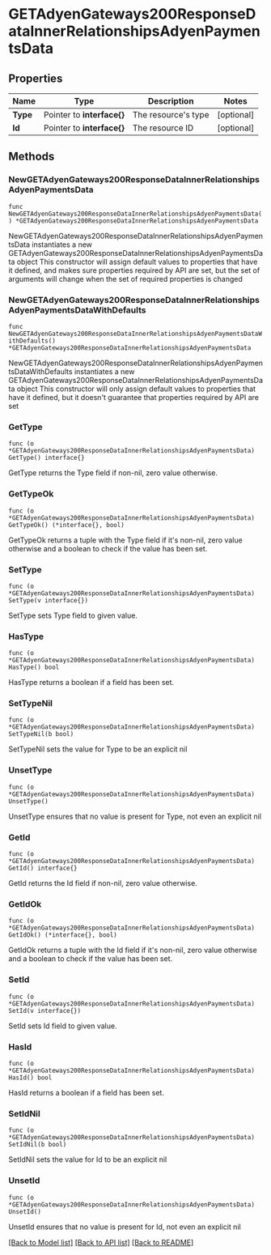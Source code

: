 # GETAdyenGateways200ResponseDataInnerRelationshipsAdyenPaymentsData

## Properties

Name | Type | Description | Notes
------------ | ------------- | ------------- | -------------
**Type** | Pointer to **interface{}** | The resource&#39;s type | [optional] 
**Id** | Pointer to **interface{}** | The resource ID | [optional] 

## Methods

### NewGETAdyenGateways200ResponseDataInnerRelationshipsAdyenPaymentsData

`func NewGETAdyenGateways200ResponseDataInnerRelationshipsAdyenPaymentsData() *GETAdyenGateways200ResponseDataInnerRelationshipsAdyenPaymentsData`

NewGETAdyenGateways200ResponseDataInnerRelationshipsAdyenPaymentsData instantiates a new GETAdyenGateways200ResponseDataInnerRelationshipsAdyenPaymentsData object
This constructor will assign default values to properties that have it defined,
and makes sure properties required by API are set, but the set of arguments
will change when the set of required properties is changed

### NewGETAdyenGateways200ResponseDataInnerRelationshipsAdyenPaymentsDataWithDefaults

`func NewGETAdyenGateways200ResponseDataInnerRelationshipsAdyenPaymentsDataWithDefaults() *GETAdyenGateways200ResponseDataInnerRelationshipsAdyenPaymentsData`

NewGETAdyenGateways200ResponseDataInnerRelationshipsAdyenPaymentsDataWithDefaults instantiates a new GETAdyenGateways200ResponseDataInnerRelationshipsAdyenPaymentsData object
This constructor will only assign default values to properties that have it defined,
but it doesn't guarantee that properties required by API are set

### GetType

`func (o *GETAdyenGateways200ResponseDataInnerRelationshipsAdyenPaymentsData) GetType() interface{}`

GetType returns the Type field if non-nil, zero value otherwise.

### GetTypeOk

`func (o *GETAdyenGateways200ResponseDataInnerRelationshipsAdyenPaymentsData) GetTypeOk() (*interface{}, bool)`

GetTypeOk returns a tuple with the Type field if it's non-nil, zero value otherwise
and a boolean to check if the value has been set.

### SetType

`func (o *GETAdyenGateways200ResponseDataInnerRelationshipsAdyenPaymentsData) SetType(v interface{})`

SetType sets Type field to given value.

### HasType

`func (o *GETAdyenGateways200ResponseDataInnerRelationshipsAdyenPaymentsData) HasType() bool`

HasType returns a boolean if a field has been set.

### SetTypeNil

`func (o *GETAdyenGateways200ResponseDataInnerRelationshipsAdyenPaymentsData) SetTypeNil(b bool)`

 SetTypeNil sets the value for Type to be an explicit nil

### UnsetType
`func (o *GETAdyenGateways200ResponseDataInnerRelationshipsAdyenPaymentsData) UnsetType()`

UnsetType ensures that no value is present for Type, not even an explicit nil
### GetId

`func (o *GETAdyenGateways200ResponseDataInnerRelationshipsAdyenPaymentsData) GetId() interface{}`

GetId returns the Id field if non-nil, zero value otherwise.

### GetIdOk

`func (o *GETAdyenGateways200ResponseDataInnerRelationshipsAdyenPaymentsData) GetIdOk() (*interface{}, bool)`

GetIdOk returns a tuple with the Id field if it's non-nil, zero value otherwise
and a boolean to check if the value has been set.

### SetId

`func (o *GETAdyenGateways200ResponseDataInnerRelationshipsAdyenPaymentsData) SetId(v interface{})`

SetId sets Id field to given value.

### HasId

`func (o *GETAdyenGateways200ResponseDataInnerRelationshipsAdyenPaymentsData) HasId() bool`

HasId returns a boolean if a field has been set.

### SetIdNil

`func (o *GETAdyenGateways200ResponseDataInnerRelationshipsAdyenPaymentsData) SetIdNil(b bool)`

 SetIdNil sets the value for Id to be an explicit nil

### UnsetId
`func (o *GETAdyenGateways200ResponseDataInnerRelationshipsAdyenPaymentsData) UnsetId()`

UnsetId ensures that no value is present for Id, not even an explicit nil

[[Back to Model list]](../README.md#documentation-for-models) [[Back to API list]](../README.md#documentation-for-api-endpoints) [[Back to README]](../README.md)


